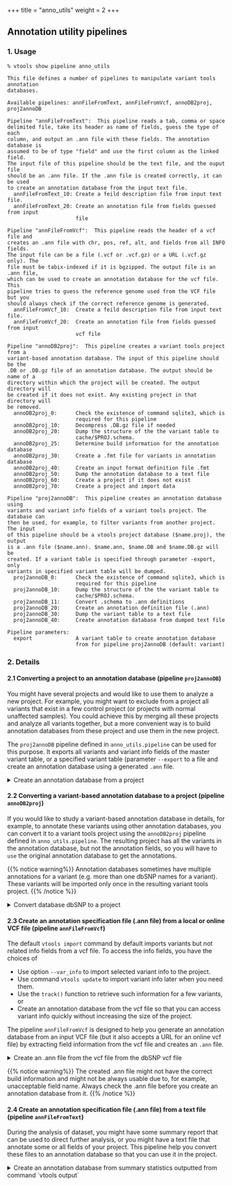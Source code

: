 +++
title = "anno_utils"
weight = 2
+++

## Annotation utility pipelines 



### 1. Usage

    % vtools show pipeline anno_utils

    This file defines a number of pipelines to manipulate variant tools annotation
    databases.
    
    Available pipelines: annFileFromText, annFileFromVcf, annoDB2proj, proj2annoDB
    
    Pipeline "annFileFromText":  This pipeline reads a tab, comma or space
    delimited file, take its header as name of fields, guess the type of each
    column, and output an .ann file with these fields. The annotation database is
    assumed to be of type "field" and use the first column as the linked field.
    The input file of this pipeline should be the text file, and the ouput file
    should be an .ann file. If the .ann file is created correctly, it can be used
    to create an annotation database from the input text file.
      annFileFromText_10: Create a feild description file from input text file.
      annFileFromText_20: Create an annotation file from fields guessed from input
                          file
    
    Pipeline "annFileFromVcf":  This pipeline reads the header of a vcf file and
    creates an .ann file with chr, pos, ref, alt, and fields from all INFO fields.
    The input file can be a file (.vcf or .vcf.gz) or a URL (.vcf.gz only). The
    file must be tabix-indexed if it is bgzipped. The output file is an .ann file,
    which can be used to create an annotation database for the vcf file. This
    pipeline tries to guess the reference genome used from the VCF file but you
    should always check if the correct reference genome is generated.
      annFileFromVcf_10:  Create a feild description file from input text file.
      annFileFromVcf_20:  Create an annotation file from fields guessed from input
                          vcf file
    
    Pipeline "annoDB2proj":  This pipeline creates a variant tools project from a
    variant-based annotation database. The input of this pipeline should be the
    .DB or .DB.gz file of an annotation database. The output should be name of a
    directory within which the project will be created. The output directory will
    be created if it does not exist. Any existing project in that directory will
    be removed.
      annoDB2proj_0:      Check the existence of command sqlite3, which is
                          required for this pipeline
      annoDB2proj_10:     Decompress .DB.gz file if needed
      annoDB2proj_20:     Dump the structure of the the variant table to
                          cache/$PROJ.schema.
      annoDB2proj_25:     Determine build information for the annotation database
      annoDB2proj_30:     Create a .fmt file for variants in annotation database
      annoDB2proj_40:     Create an input format definition file .fmt
      annoDB2proj_50:     Dump the annotation database to a text file
      annoDB2proj_60:     Create a project if it does not exist
      annoDB2proj_70:     Create a project and import data
    
    Pipeline "proj2annoDB":  This pipeline creates an annotation database using
    variants and variant info fields of a variant tools project. The database can
    then be used, for example, to filter variants from another project. The input
    of this pipeline should be a vtools project database ($name.proj), the output
    is a .ann file ($name.ann). $name.ann, $name.DB and $name.DB.gz will be
    created. If a variant table is specified through parameter -export, only
    variants in specified variant table will be dumped.
      proj2annoDB_0:      Check the existence of command sqlite3, which is
                          required for this pipeline
      proj2annoDB_10:     Dump the structure of the the variant table to
                          cache/$PROJ.schema.
      proj2annoDB_11:     Convert .schema to .ann definitions
      proj2annoDB_20:     Create an annotation definition file (.ann)
      proj2annoDB_30:     Dump the variant table to a text file
      proj2annoDB_40:     Create annotation database from dumped text file
    
    Pipeline parameters:
      export              A variant table to create annotation database
                          from for pipeline proj2annoDB (default: variant)
    



### 2. Details

 

#### 2.1 Converting a project to an annotation database (pipeline `proj2annoDB`)

You might have several projects and would like to use them to analyze a new project. For example, you might want to exclude from a project all variants that exist in a few control project (or projects with normal unaffected samples). You could achieve this by merging all these projects and analyze all variants together, but a more convenient way is to build annotation databases from these project and use them in the new project. 

The `proj2annoDB` pipeline defined in `anno_utils.pipeline` can be used for this purpose. It exports all variants and variant info fields of the master variant table, or a specified variant table (parameter `--export` to a file and create an annotation database using a generated `.ann` file. 

<details><summary> Create an annotation database from a project</summary> 

    % vtools init test
    % vtools admin --load_snapshot vt_quickStartGuide
    % vtools execute anno_utils proj2annoDB --input test.proj --output myanno.ann
    
    INFO: Executing step proj2annoDB_0 of pipeline anno_utils: Check the existence of command sqlite3, which is required for this pipeline
    INFO: Command sqlite3 is located.
    INFO: Executing step proj2annoDB_5 of pipeline anno_utils: Dump project build information
    INFO: Running "sqlite3 test.proj 'select value from project where name="build"' > cache/test.proj.build"
    INFO: Output redirected to cache/test.proj.build.out_10717 and cache/test.proj.build.err_10717 and will be saved to cache/test.proj.build.exe_info after completion of command.
    INFO: Command "sqlite3 test.proj 'select value from project where name="build"' > cache/test.proj.build" completed successfully in 00:00:11
    INFO: Executing step proj2annoDB_10 of pipeline anno_utils: Dump the structure of the the variant table to cache/$PROJ.schema.
    INFO: Running "sqlite3 test.proj ".schema variant" > cache/test.proj.schema"
    INFO: Output redirected to cache/test.proj.schema.out_10717 and cache/test.proj.schema.err_10717 and will be saved to cache/test.proj.schema.exe_info after completion of command.
    INFO: Command "sqlite3 test.proj ".schema variant" > cache/test.proj.schema" completed successfully in 00:00:11
    INFO: Executing step proj2annoDB_11 of pipeline anno_utils: Convert .schema to .ann definitions
    INFO: Running "echo "None command executed.""
    INFO: Output redirected to cache/test.proj.ann_tmp.out_10717 and cache/test.proj.ann_tmp.err_10717 and will be saved to cache/test.proj.ann_tmp.exe_info after completion of command.
    INFO: Command "echo "None command executed."" completed successfully in 00:00:00
    INFO: Executing step proj2annoDB_20 of pipeline anno_utils: Create an annotation definition file (.ann)
    INFO: Running "echo '[linked fields]' > myanno.ann; echo 'hg18=chr, pos, ref, alt' >> myanno.ann; echo '[data sources]' >> myanno.ann; echo 'description=Annotation database dumped from project test.proj' >> myanno.ann; echo 'delimiter="|"' >> myanno.ann; echo 'anno_type=variant' >> myanno.ann; echo 'source_type=txt' >> myanno.ann; cat cache/test.proj.ann_tmp >> myanno.ann"
    INFO: Output redirected to myanno.ann.out_10717 and myanno.ann.err_10717 and will be saved to myanno.ann.exe_info after completion of command.
    INFO: Command "echo '[linked fields]' > myanno.ann; echo 'hg18=chr, pos, ref, alt' >> myanno.ann; echo '[data sources]' >> myanno.ann; echo 'description=Annotation database dumped from project test.proj' >> myanno.ann; echo 'delimiter="|"' >> myanno.ann; echo 'anno_type=variant' >> myanno.ann; echo 'source_type=txt' >> myanno.ann; cat cache/test.proj.ann_tmp >> myanno.ann" completed successfully in 00:00:11
    INFO: Executing step proj2annoDB_30 of pipeline anno_utils: Dump the variant table to a text file
    INFO: Running "sqlite3 test.proj "select * from variant ;" > cache/test.proj.dump"
    INFO: Output redirected to cache/test.proj.dump.out_10717 and cache/test.proj.dump.err_10717 and will be saved to cache/test.proj.dump.exe_info after completion of command.
    INFO: Command "sqlite3 test.proj "select * from variant ;" > cache/test.proj.dump" completed successfully in 00:00:11
    INFO: Executing step proj2annoDB_40 of pipeline anno_utils: Create annotation database from dumped text file
    INFO: Running "vtools use myanno.ann --files cache/test.proj.dump --rebuild"
    INFO: Output redirected to myanno.DB.gz.out_10717 and myanno.DB.gz.err_10717 and will be saved to myanno.DB.gz.exe_info after completion of command.
    INFO: Command "vtools use myanno.ann --files cache/test.proj.dump --rebuild" completed successfully in 00:00:11
    



You can export variant from a selected variant table by passing the name of the variant table to parameter `--export`. 

You can then use this annotation database to annotation other projects 



    % vtools use /path/to/myanno
    % vtools select variant 'myanno.chr is not NULL' -o chr pos ref alt myanno.AA myanno.AN -l 10
    
    1	1105366	T	C	T	114
    1	1105411	G	A	G	106
    1	1108138	C	T	c	130
    1	1110240	T	A	T	178
    1	1110294	G	A	A	158
    1	3537996	T	C	C	156
    1	3538692	G	C	G	178
    1	3541597	C	T	C	178
    1	3541652	G	A	G	202
    1	3545211	G	A	G	178
    

</details>

 

#### 2.2 Converting a variant-based annotation database to a project (pipeline `annoDB2proj`)

If you would like to study a variant-based annotation database in details, for example, to annotate these variants using other annotation databases, you can convert it to a variant tools project using the `annoDB2proj` pipeline defined in `anno_utils.pipeline`. The resulting project has all the variants in the annotation database, but not the annotation fields, so you will have to `use` the original annotation database to get the annotations. 


{{% notice warning%}}
Annotation databases sometimes have multiple annotations for a variant (e.g. more than one dbSNP names for a variant). These variants will be imported only once in the resulting variant tools project. 
{{% /notice %}}

<details><summary> Convert database dbSNP to a project</summary> The input of this pipeline is the database DB file, which is usually under `~/.variant_tools/annoDB`. The output should be name of a directory that holds the created project. 



    % vtools init test_proj
    % vtools execute anno_utils annoDB2proj --input ~/.variant_tools/annoDB/dbSNP-hg19_137.DB.gz --output dbSNP
    
    INFO: Executing step annoDB2proj_0 of pipeline anno_utils: Check the existence of command sqlite3, which is required for this pipeline
    INFO: Command sqlite3 is located.
    INFO: Executing step annoDB2proj_10 of pipeline anno_utils: Decompress .DB.gz file if needed
    INFO: Decompressing /Users/bpeng/.variant_tools/annoDB/dbSNP-hg19_137.DB.gz to cache/dbSNP-hg19_137.DB
    INFO: Executing step annoDB2proj_20 of pipeline anno_utils: Dump the structure of the the variant table to cache/$PROJ.schema.
    INFO: Running "sqlite3 cache/dbSNP-hg19_137.DB ".schema dbSNP" > cache/dbSNP.schema"
    INFO: Output redirected to cache/dbSNP.schema.out_9315 and cache/dbSNP.schema.err_9315 and will be saved to cache/dbSNP.schema.exe_info after completion of command.
    INFO: Command "sqlite3 cache/dbSNP-hg19_137.DB ".schema dbSNP" > cache/dbSNP.schema" completed successfully in 00:00:11
    INFO: Executing step annoDB2proj_25 of pipeline anno_utils: Determine build information for the annotation database
    INFO: Running "sqlite3 cache/dbSNP-hg19_137.DB "select value from dbSNP_info WHERE name = 'build'" > cache/dbSNP.build"
    INFO: Output redirected to cache/dbSNP.build.out_9315 and cache/dbSNP.build.err_9315 and will be saved to cache/dbSNP.build.exe_info after completion of command.
    INFO: Command "sqlite3 cache/dbSNP-hg19_137.DB "select value from dbSNP_info WHERE name = 'build'" > cache/dbSNP.build" completed successfully in 00:00:00
    INFO: Executing step annoDB2proj_30 of pipeline anno_utils: Create a .fmt file for variants in annotation database
    INFO: Running "echo "None command executed.""
    INFO: Output redirected to cache/dbSNP.fmt_tmp.out_9315 and cache/dbSNP.fmt_tmp.err_9315 and will be saved to cache/dbSNP.fmt_tmp.exe_info after completion of command.
    INFO: Command "echo "None command executed."" completed successfully in 00:00:00
    INFO: Executing step annoDB2proj_40 of pipeline anno_utils: Create an input format definition file .fmt
    INFO: Running "echo '[format description]' > cache/dbSNP.fmt; echo 'description=Project created from annotation database /Users/bpeng/.variant_tools/annoDB/dbSNP-hg19_137.DB.gz' >> cache/dbSNP.fmt; echo 'variant=chr, start, refNCBI, alt' >> cache/dbSNP.fmt; echo 'delimiter="|"' >> cache/dbSNP.fmt; cat cache/dbSNP.fmt_tmp >> cache/dbSNP.fmt"
    INFO: Output redirected to cache/dbSNP.fmt.out_9315 and cache/dbSNP.fmt.err_9315 and will be saved to cache/dbSNP.fmt.exe_info after completion of command.
    INFO: Command "echo '[format description]' > cache/dbSNP.fmt; echo 'description=Project created from annotation database /Users/bpeng/.variant_tools/annoDB/dbSNP-hg19_137.DB.gz' >> cache/dbSNP.fmt; echo 'variant=chr, start, refNCBI, alt' >> cache/dbSNP.fmt; echo 'delimiter="|"' >> cache/dbSNP.fmt; cat cache/dbSNP.fmt_tmp >> cache/dbSNP.fmt" completed successfully in 00:00:11
    INFO: Executing step annoDB2proj_50 of pipeline anno_utils: Dump the annotation database to a text file
    INFO: Running "sqlite3 cache/dbSNP-hg19_137.DB "select * from dbSNP;" > cache/dbSNP.dump"
    INFO: Output redirected to cache/dbSNP.dump.out_9315 and cache/dbSNP.dump.err_9315 and will be saved to cache/dbSNP.dump.exe_info after completion of command.
    INFO: Command "sqlite3 cache/dbSNP-hg19_137.DB "select * from dbSNP;" > cache/dbSNP.dump" completed successfully in 00:06:58
    INFO: Executing step annoDB2proj_60 of pipeline anno_utils: Create a project if it does not exist
    INFO: Running "if [ ! -d dbSNP ]; then mkdir dbSNP; fi"
    INFO: Command "if [ ! -d dbSNP ]; then mkdir dbSNP; fi" completed successfully in 00:00:11
    INFO: Executing step annoDB2proj_70 of pipeline anno_utils: Create a project and import data
    INFO: Running "vtools init -v2 --force dbSNP"
    INFO: Output redirected to dbSNP/dbSNP.proj.out_9315 and dbSNP/dbSNP.proj.err_9315 and will be saved to dbSNP/dbSNP.proj.exe_info after completion of command.
    INFO: Command "vtools init -v2 --force dbSNP" completed successfully in 00:00:11
    INFO: Running "vtools import /Users/bpeng/Temp/cache/dbSNP.dump --format /Users/bpeng/Temp/cache/dbSNP.fmt --build hg19"
    

</details>

 

#### 2.3 Create an annotation specification file (.ann file) from a local or online VCF file (pipeline `annFileFromVcf`)

The default `vtools import` command by default imports variants but not related info fields from a vcf file. To access the info fields, you have the choices of 

*   Use option `--var_info` to import selected variant info to the project. 
*   Use command `vtools update` to import variant info later when you need them. 
*   Use the `track()` function to retrieve such information for a few variants, or 
*   Create an annotation database from the vcf file so that you can access variant info quickly without increasing the size of the project. 

The pipeline `annFileFromVcf` is designed to help you generate an annotation database from an input VCF file (but it also accepts a URL for an online vcf file) by extracting field information from the vcf file and creates an `.ann` file. 

<details><summary> Create an .ann file from the vcf file from the dbSNP vcf file </summary> The input of this pipeline is the database DB file, which is usually under `~/.variant_tools/annoDB`. The output should be name of a directory that holds the created project. 



    % vtools init test_proj
    % vtools execute anno_utils annFileFromVcf --input ftp://ftp.ncbi.nih.gov/snp/organisms/human_9606/VCF/00-All.vcf.gz --output dbSNP.ann
    
    INFO: Executing anno_utils.annFileFromVcf_10: Create a feild description file from input text file.
    [get_local_version] downloading the index file...
    INFO: Executing anno_utils.annFileFromVcf_20: Create an annotation file from fields guessed from input vcf file
    INFO: Running echo '# Please refer to http://varianttools.sourceforge.net/Annotation/New' > dbSNP.ann; echo '# for a description of the format of this file.' >> dbSNP.ann; echo '' >> dbSNP.ann; echo '[linked fields]' >> dbSNP.ann; echo 'hg19=chr,pos,ref,alt' >> dbSNP.ann; echo '' >> dbSNP.ann; echo '[data sources]' >> dbSNP.ann; echo 'description=An annotation database created from' ftp://ftp.ncbi.nih.gov/snp/organisms/human_9606/VCF/00-All.vcf.gz >> dbSNP.ann; echo 'version=' >> dbSNP.ann; echo 'anno_type=variant' >> dbSNP.ann; echo 'direct_url=' >> dbSNP.ann; echo 'source_url='ftp://ftp.ncbi.nih.gov/snp/organisms/human_9606/VCF/00-All.vcf.gz >> dbSNP.ann; echo 'source_type=txt' >> dbSNP.ann; echo 'source_pattern=' >> dbSNP.ann; echo '' >> dbSNP.ann; cat cache/00-All.vcf.gz.fields >> dbSNP.ann
    INFO: Command "echo '# Please refer to http://varianttools.sourceforge.net/Annotation/New' > dbSNP.ann; echo '# for a description of the format of this file.' >> dbSNP.ann; echo '' >> dbSNP.ann; echo '[linked fields]' >> dbSNP.ann; echo 'hg19=chr,pos,ref,alt' >> dbSNP.ann; echo '' >> dbSNP.ann; echo '[data sources]' >> dbSNP.ann; echo 'description=An annotation database created from' ftp://ftp.ncbi.nih.gov/snp/organisms/human_9606/VCF/00-All.vcf.gz >> dbSNP.ann; echo 'version=' >> dbSNP.ann; echo 'anno_type=variant' >> dbSNP.ann; echo 'direct_url=' >> dbSNP.ann; echo 'source_url='ftp://ftp.ncbi.nih.gov/snp/organisms/human_9606/VCF/00-All.vcf.gz >> dbSNP.ann; echo 'source_type=txt' >> dbSNP.ann; echo 'source_pattern=' >> dbSNP.ann; echo '' >> dbSNP.ann; cat cache/00-All.vcf.gz.fields >> dbSNP.ann" completed successfully in 00:00:01
    

</details>


{{% notice warning%}}
The created .ann file might not have the correct build information and might not be always usable due to, for example, unacceptable field name. Always check the .ann file before you create an annotation database from it. 
{{% /notice %}}
 

#### 2.4 Create an annotation specification file (.ann file) from a text file (pipeline `annFileFromText`)

During the analysis of dataset, you might have some summary report that can be used to direct further analysis, or you might have a text file that annotate some or all fields of your project. This pipeline help you convert these files to an annotation database so that you can use it in the project. 

<details><summary> Create an annotation database from summary statistics outputted from command `vtools output`</summary> For example, the following command counts the number of variants (in a variant table called `kg`, across all samples) and output know gene ID and the counts to a text file. 



    % vtools output kg knownGene.name 'sum(variant.num)' --group_by knownGene.name --header > kg.count
    

The text file looks like this 



    % head -5 kg.count
    
    knownGene name	sum variant num
    uc001abt.4	5
    uc001abv.1	18
    uc001abw.1	32
    uc001abx.1	16
    

If you have a project with all affected samples and would like to identify novel variants that are causing the disease, you might want to remove variants that are very rare in the sample. However, doing so might not be wise because different variants in a gene might have the same effect and each of them is rare. In this case, you might want to remove all variants that appear only once (or very few times) in a gene. The information you obtained in the output of the above command can be useful. 

However, you will need to import the genotype counts into the project before you can use it. Because the text file contains annotation information for field `knownGene.name`, it is best to create an field-based annotation database that annotate this field. Pipeline `annFileFromText` from `anno_utils` can help you during this process. For example 



    % vtools execute anno_utils annFileFromText -i kg.count  -o kg_sum_geno.ann   

    INFO: Executing step annFileFromText_10 of pipeline anno_utils: Create a feild description file from input text file.
    INFO: Executing step annFileFromText_20 of pipeline anno_utils: Create an annotation file from fields guessed from input file
    INFO: Running "echo '[linked fields]' > kg_sum_geno.ann; echo '*=knownGene_name' >> kg_sum_geno.ann; echo '' >> kg_sum_geno.ann; echo '[data sources]' >> kg_sum_geno.ann; echo 'description=Field annotation database created by pipeline annFileFromText (in anno_utils.pipeline) from text file kg.count' >> kg_sum_geno.ann; echo 'anno_type=field' >> kg_sum_geno.ann; echo 'header=1' >> kg_sum_geno.ann; echo 'source_url=kg.count' >> kg_sum_geno.ann; echo 'source_type=txt' >> kg_sum_geno.ann;"
    INFO: Output redirected to kg_sum_geno.ann.out_69301 and kg_sum_geno.ann.err_69301 and will be saved to kg_sum_geno.ann.exe_info after completion of command.
    INFO: Command "echo '[linked fields]' > kg_sum_geno.ann; echo '*=knownGene_name' >> kg_sum_geno.ann; echo '' >> kg_sum_geno.ann; echo '[data sources]' >> kg_sum_geno.ann; echo 'description=Field annotation database created by pipeline annFileFromText (in anno_utils.pipeline) from text file kg.count' >> kg_sum_geno.ann; echo 'anno_type=field' >> kg_sum_geno.ann; echo 'header=1' >> kg_sum_geno.ann; echo 'source_url=kg.count' >> kg_sum_geno.ann; echo 'source_type=txt' >> kg_sum_geno.ann;" completed successfully in 00:00:11
    INFO: Running "cat cache/kg.count.fields >> kg_sum_geno.ann"
    INFO: Command "cat cache/kg.count.fields >> kg_sum_geno.ann" completed successfully in 00:00:12
    

The .ann file created looks like 



    % cat kg_sum_geno.ann   

    [linked fields]
    *=knownGene_name
    
    [data sources]
    description=Field annotation database created by pipeline annFileFromText (in anno_utils.pipeline) from text file kg.count
    anno_type=field
    header=1
    source_url=kg.count
    source_type=txt
    delimiter="\t"
    
    [knownGene_name]
    index=1
    type=VARCHAR(10)
    
    [sum_variant_num]
    index=2
    type=INT
    

And you can use it to create an annotation database from `kg.count` and link it to the project 



    % vtools use kg_sum_geno.ann --linked_by knownGene.name  

    INFO: Importing database kg_sum_geno from source files ['kg.count']
    INFO: Importing annotation data from kg.count
    kg.count: 100% [========================================================] 61,214 32.3K/s in 00:00:01
    INFO: 61224 records are handled, 0 ignored.
    INFO: Using annotation DB kg_sum_geno in project Arun.
    INFO: Field annotation database created by pipeline annFileFromText (in anno_utils.pipeline) from text file kg.count
    INFO: 61223 out of 80922 knowngene.name are annotated through annotation database kg_sum_geno
    

You can then use the `sum_variant_num` field from the `kg_sum_geno` database to filter variants: 



    % vtools select kg 'kg_sum_geno.sum_variant_num = 1' -t rare_variants  

    Running: 10,468 696.0/s in 00:00:15
    INFO: 2717 variants selected.
    

Compared to the number of singletons in the project, the above command identified a lot less variants. 



    % vtools select kg 'variant.num=1' -c

    Counting variants: 973 346.9/s in 00:00:02
    627489
    



Using `vtools select` with condition `kg_sum_geno.sum_variant_num = 1` will include variants that appear in more than one gene but has count 1 in one of them. It is better to use `vtools exclude` and condition `kg_sum_geno.sum_variant_num > 1` to find out variants that appear in only one gene once. 

</details>